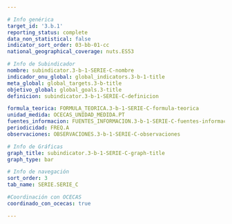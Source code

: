 ```yaml
---

# Info genérica
target_id: '3.b.1'
reporting_status: complete
data_non_statistical: false
indicator_sort_order: 03-bb-01-cc
national_geographical_coverage: nuts.ES53

# Info de Subindicador
nombre: subindicator.3-b-1-SERIE-C-nombre
indicador_onu_global: global_indicators.3-b-1-title
meta_global: global_targets.3-b-title
objetivo_global: global_goals.3-title
definicion: subindicator.3-b-1-SERIE-C-definicion

formula_teorica: FORMULA_TEORICA.3-b-1-SERIE-C-formula-teorica
unidad_medida: OCECAS_UNIDAD_MEDIDA.PT
fuentes_informacion: FUENTES_INFORMACION.3-b-1-SERIE-C-fuentes-informacion
periodicidad: FREQ.A
observaciones: OBSERVACIONES.3-b-1-SERIE-C-observaciones

# Info de Gráficas
graph_title: subindicator.3-b-1-SERIE-C-graph-title
graph_type: bar

# Info de navegación
sort_order: 3
tab_name: SERIE.SERIE_C

#Coordinación con OCECAS
coordinado_con_ocecas: true

---
```

